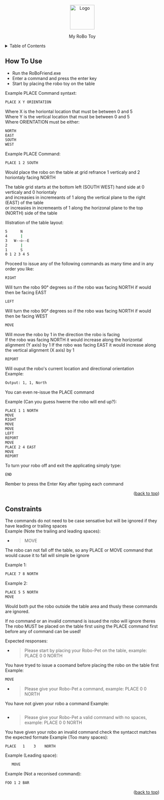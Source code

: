 <div id="top"></div>

<!-- PROJECT LOGO -->
<br />
<div align="center">
  <a href="https://github.com/othneildrew/Best-README-Template">
    <img src="https://dev.azure.com/patrick-hume/_apis/GraphProfile/MemberAvatars/msa.YWViMmIzOWQtNTQyZS03MzljLWI2YjAtYjI5ZDhhMmEwMDMw?size=2&1654814734300" alt="Logo" width="80" height="80">
  </a>
  <p align="center">
    My RoBo Toy
  </p>
</div>

<!-- TABLE OF CONTENTS -->
<details>
  <summary>Table of Contents</summary>
  <ol>
    <li><a href="#how-to-use">How To Use</a></li>
    <li><a href="#constraints">Constraints</a></li>
  </ol>
</details>

<!-- How To Use -->
## How To Use

* Run the RoBoFriend.exe
* Enter a command and press the enter key
* Start by placing the robo toy on the table  

Example PLACE Command syntaxt:
```sh
PLACE X Y ORIENTATION
```

Where X is the horiontal location that must be between 0 and 5  
Where Y is the vertical location that must be between 0 and 5  
Where ORIENTATION must be either:  

```sh
NORTH 
EAST 
SOUTH 
WEST
```
Example PLACE Command:
```sh
PLACE 1 2 SOUTH
```
Would place the robo on the table at grid refrance 1 verticaly and 2 horiontaly facing NORTH  


The table grid starts at the bottom left (SOUTH WEST) hand side at 0 verticaly and 0 horiontaly  
and increasies in incremeants of 1 along the vertical plane to the right (EAST) of the table  
or increasies in incremeants of 1 along the horizonal plane to the top (NORTH) side of the table  

Illistration of the table layout:
```sh
5      N
4      |
3   W--o--E
2      |
1      S
0 1 2 3 4 5
```

Proceed to issue any of the following commands as many time and in any order you like:

```sh
RIGHT
```
Will turn the robo 90° degrees so if the robo was facing NORTH if would then be facing EAST

```sh
LEFT
```
Will turn the robo 90° degrees so if the robo was facing NORTH if would then be facing WEST

```sh
MOVE
```
Will move the robo by 1 in the direction the robo is facing  
If the robo was facing NORTH it would increase along the horizontal alignment (Y axis) by 1
If the robo was facing EAST it would increase along the vertical alignment (X axis) by 1


```sh
REPORT
```
Will ouput the robo's current location and directional orientation  
Example:   
```sh
Output: 1, 1, North
```

You can even re-issue the PLACE command

Example (Can you guess hwerre the robo will end up?):
```sh
PLACE 1 1 NORTH
MOVE
RIGHT
MOVE
MOVE
LEFT
REPORT
MOVE
PLACE 2 4 EAST
MOVE
REPORT
```

To turn your robo off and exit the applicating simply type:

```sh
END
```

Rember to press the Enter Key after typing each command
<p align="right">(<a href="#top">back to top</a>)</p>

<!-- Constraints -->
## Constraints

The commands do not need to be case sensative but will be ignored if they have leading or trailing spaces  
Example (Note the trailing and leading spaces):   

* >  MOVE             

The robo can not fall off the table, so any PLACE or MOVE command that would cause it to fall will simple be ignore 

Example 1:
```sh
PLACE 7 8 NORTH
```
Example 2:
```sh
PLACE 5 5 NORTH
MOVE
```
Would both put the robo outside the table area and thusly these commands are ignored.

If no command or an invalid command is issued the robo will ignore theres
The robo MUST be placed on the table first using the PLACE command first before any of command can be used!

Expected responses:

* > Please start by placing your Robo-Pet on the table, example: PLACE 0 0 NORTH  

You have tryed to issue a coomand before placing the robo on the table first  
Example:
```sh
MOVE
```


* > Please give your Robo-Pet a command, example: PLACE 0 0 NORTH 

You have not given your robo a command
Example:
```sh

```

* > Please give your Robo-Pet a valid command with no spaces, example: PLACE 0 0 NORTH  

You have given your robo an invalid command check the syntacct matches the expected formate
Example (Too many spaces):
```sh
PLACE   1    3    NORTH
```
Example (Leading space):
```sh
   MOVE
```

Example (Not a reconised command):
```sh
FOO 1 2 BAR  
```
<p align="right">(<a href="#top">back to top</a>)</p>